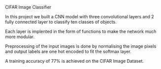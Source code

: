 CIFAR Image Classifier

In this project we built a CNN model with three convolutional layers and 2 fully connected layer to classify ten classes of objects.

Each layer is implented in the form of functions to make the network much more modular.

Preprocessing of the input images is done by normalising the image pixels and output labels are one hot encoded to fit the softmax layer.

A training accuracy of 77% is achieved on the CIFAR Image Dataset.

